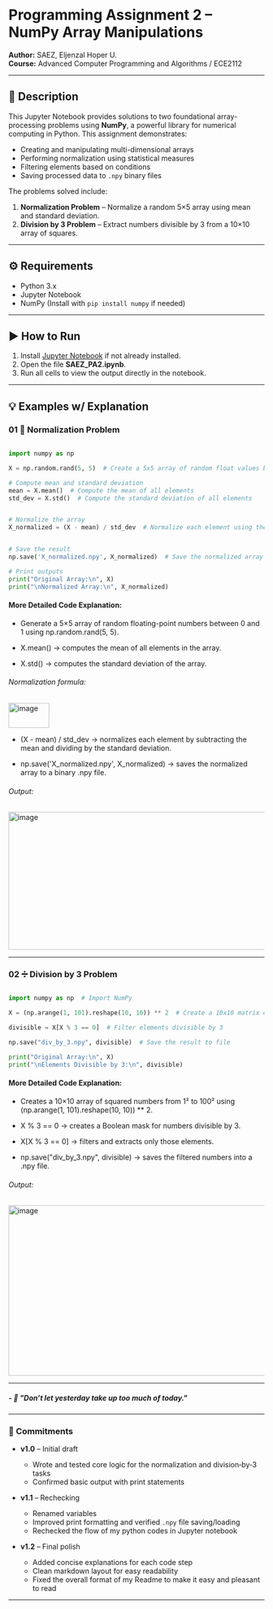 # Programming Assignment 2 – NumPy Array Manipulations

**Author:** SAEZ, Eljenzal Hoper U.  
**Course:** Advanced Computer Programming and Algorithms / ECE2112

---

## 📌 Description

This Jupyter Notebook provides solutions to two foundational array-processing problems using **NumPy**, a powerful library for numerical computing in Python. This assignment demonstrates:

- Creating and manipulating multi-dimensional arrays  
- Performing normalization using statistical measures  
- Filtering elements based on conditions  
- Saving processed data to `.npy` binary files  

The problems solved include:

1. **Normalization Problem** – Normalize a random 5×5 array using mean and standard deviation.  
2. **Division by 3 Problem** – Extract numbers divisible by 3 from a 10×10 array of squares.

---

## ⚙️ Requirements

- Python 3.x  
- Jupyter Notebook  
- NumPy (Install with `pip install numpy` if needed)

---

## ▶️ How to Run

1. Install [Jupyter Notebook](https://jupyter.org/install) if not already installed.  
2. Open the file **SAEZ_PA2.ipynb**.  
3. Run all cells to view the output directly in the notebook.  

---

## 💡 Examples w/ Explanation

### 01 🧪 Normalization Problem

```python

import numpy as np

X = np.random.rand(5, 5)  # Create a 5x5 array of random float values between 0 and 1

# Compute mean and standard deviation
mean = X.mean()  # Compute the mean of all elements
std_dev = X.std()  # Compute the standard deviation of all elements


# Normalize the array
X_normalized = (X - mean) / std_dev  # Normalize each element using the formula


# Save the result
np.save('X_normalized.npy', X_normalized)  # Save the normalized array to a file

# Print outputs
print("Original Array:\n", X)
print("\nNormalized Array:\n", X_normalized)

```

#### More Detailed Code Explanation:

- Generate a 5×5 array of random floating-point numbers between 0 and 1 using np.random.rand(5, 5).

- X.mean() → computes the mean of all elements in the array.

- X.std() → computes the standard deviation of the array.

######  *Normalization formula:*

  <img width="80" height="49" alt="image" src="https://github.com/user-attachments/assets/36b95403-e79f-47cc-8921-859d9a73a847" />

- (X - mean) / std_dev → normalizes each element by subtracting the mean and dividing by the standard deviation.

- np.save('X_normalized.npy', X_normalized) → saves the normalized array to a binary .npy file.

###### *Output:*


<img width="573" height="271" alt="image" src="https://github.com/user-attachments/assets/dd3a7be2-9fab-442f-a5bd-56f56c095a35" />

 ---

 ### 02 ➗ Division by 3 Problem

 ```python

import numpy as np  # Import NumPy

X = (np.arange(1, 101).reshape(10, 10)) ** 2  # Create a 10x10 matrix of squared numbers

divisible = X[X % 3 == 0]  # Filter elements divisible by 3

np.save("div_by_3.npy", divisible)  # Save the result to file

print("Original Array:\n", X)
print("\nElements Divisible by 3:\n", divisible)

```

#### More Detailed Code Explanation:

- Creates a 10×10 array of squared numbers from 1² to 100² using (np.arange(1, 101).reshape(10, 10)) ** 2.

- X % 3 == 0 → creates a Boolean mask for numbers divisible by 3.

- X[X % 3 == 0] → filters and extracts only those elements.

- np.save("div_by_3.npy", divisible) → saves the filtered numbers into a .npy file.
  
###### *Output:*


<img width="651" height="335" alt="image" src="https://github.com/user-attachments/assets/7a58b673-1cea-404c-9a83-2f52c1576b5c" />

---

##### *- 🌱 "Don’t let yesterday take up too much of today."*

---

### 📝 Commitments

- **v1.0** – Initial draft  
  - Wrote and tested core logic for the normalization and division‑by‑3 tasks  
  - Confirmed basic output with print statements

- **v1.1** – Rechecking 
  - Renamed variables 
  - Improved print formatting and verified `.npy` file saving/loading
  - Rechecked the flow of my python codes in Jupyter notebook

- **v1.2** – Final polish  
  - Added concise explanations for each code step  
  - Clean markdown layout for easy readability
  - Fixed the overall format of my Readme to make it easy and pleasant to read
 
 ---


